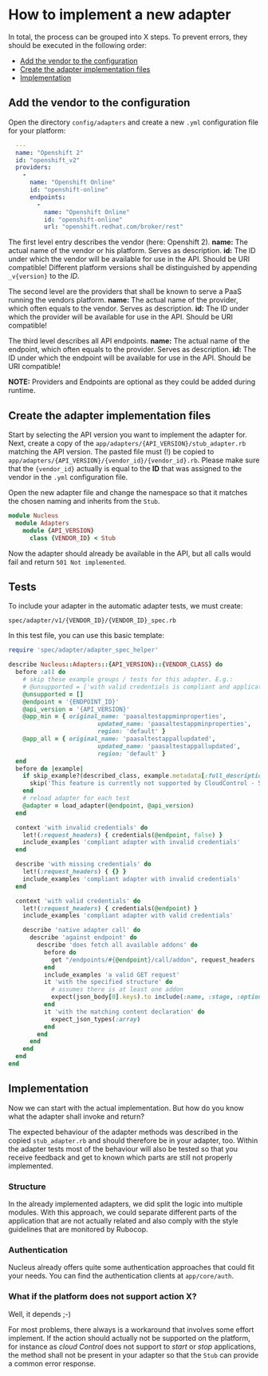 # How to implement a new adapter

In total, the process can be grouped into X steps.
To prevent errors, they should be executed in the following order:

* [Add the vendor to the configuration](#add-the-vendor-to-the-configuration)
* [Create the adapter implementation files](#create-the-adapter-implementation-files)
* [Implementation](#implementation)

## Add the vendor to the configuration

Open the directory `config/adapters` and create a new `.yml` configuration file for your platform:

```yaml
  ---
  name: "Openshift 2"
  id: "openshift_v2"
  providers:
    -
      name: "Openshift Online"
      id: "openshift-online"
      endpoints:
        -
          name: "Openshift Online"
          id: "openshift-online"
          url: "openshift.redhat.com/broker/rest"
```

The first level entry describes the vendor (here: Openshift 2).
**name:** The actual name of the vendor or his platform. Serves as description.
**id:** The ID under which the vendor will be available for use in the API. Should be URI compatible!
Different platform versions shall be distinguished by appending `_v{version}` to the *ID*.

The second level are the providers that shall be known to serve a PaaS running the vendors platform.
**name:** The actual name of the provider, which often equals to the vendor. Serves as description.
**id:** The ID under which the provider will be available for use in the API. Should be URI compatible!

The third level describes all API endpoints.
**name:** The actual name of the endpoint, which often equals to the provider. Serves as description.
**id:** The ID under which the endpoint will be available for use in the API. Should be URI compatible!

**NOTE:** Providers and Endpoints are optional as they could be added during runtime.

## Create the adapter implementation files

Start by selecting the API version you want to implement the adapter for.
Next, create a copy of the `app/adapters/{API_VERSION}/stub_adapter.rb` matching the API version.
The pasted file must (!) be copied to `app/adapters/{API_VERSION}/{vendor_id}/{vendor_id}.rb`.
Please make sure that the `{vendor_id}` actually is equal to the **ID** that was assigned to the vendor in the `.yml` configuration file.

Open the new adapter file and change the namespace so that it matches the chosen naming and inherits from the `Stub`.

```ruby
module Nucleus
  module Adapters
    module {API_VERSION}
      class {VENDOR_ID} < Stub
```

Now the adapter should already be available in the API, but all calls would fail and return `501 Not implemented`.

## Tests

To include your adapter in the automatic adapter tests, we must create:

```
spec/adapter/v1/{VENDOR_ID}/{VENDOR_ID}_spec.rb
```

In this test file, you can use this basic template:

```ruby
require 'spec/adapter/adapter_spec_helper'

describe Nucleus::Adapters::{API_VERSION}::{VENDOR_CLASS} do
  before :all do
    # skip these example groups / tests for this adapter. E.g.:
    # @unsupported = ['with valid credentials is compliant and application update']
    @unsupported = []
    @endpoint = '{ENDPOINT_ID}'
    @api_version = '{API_VERSION}'
    @app_min = { original_name: 'paasaltestappminproperties',
                         updated_name: 'paasaltestappminproperties',
                         region: 'default' }
    @app_all = { original_name: 'paasaltestappallupdated',
                         updated_name: 'paasaltestappallupdated',
                         region: 'default' }
  end
  before do |example|
    if skip_example?(described_class, example.metadata[:full_description], @unsupported)
      skip('This feature is currently not supported by CloudControl - 501')
    end
    # reload adapter for each test
    @adapter = load_adapter(@endpoint, @api_version)
  end

  context 'with invalid credentials' do
    let!(:request_headers) { credentials(@endpoint, false) }
    include_examples 'compliant adapter with invalid credentials'
  end

  describe 'with missing credentials' do
    let!(:request_headers) { {} }
    include_examples 'compliant adapter with invalid credentials'
  end

  context 'with valid credentials' do
    let!(:request_headers) { credentials(@endpoint) }
    include_examples 'compliant adapter with valid credentials'

    describe 'native adapter call' do
      describe 'against endpoint' do
        describe 'does fetch all available addons' do
          before do
            get "/endpoints/#{@endpoint}/call/addon", request_headers
          end
          include_examples 'a valid GET request'
          it 'with the specified structure' do
            # assumes there is at least one addon
            expect(json_body[0].keys).to include(:name, :stage, :options)
          end
          it 'with the matching content declaration' do
            expect_json_types(:array)
          end
        end
      end
    end
  end
end
```

## Implementation

Now we can start with the actual implementation. But how do you know what the adapter shall invoke and return?

The expected behaviour of the adapter methods was described in the copied `stub_adapter.rb` and should therefore be in your adapter, too.
Within the adapter tests most of the behaviour will also be tested so that you receive feedback and get to known which parts are still not properly implemented.

### Structure

In the already implemented adapters, we did split the logic into multiple modules.
With this approach, we could separate different parts of the application that are not actually related and also comply with the style guidelines that are monitored by Rubocop.

### Authentication

Nucleus already offers quite some authentication approaches that could fit your needs.
You can find the authentication clients at `app/core/auth`.

### What if the platform does not support action X?

Well, it depends ;-)

For most problems, there always is a workaround that involves some effort implement.
If the action should actually not be supported on the platform, for instance as *cloud Control* does not support to *start* or *stop* applications,
the method shall not be present in your adapter so that the `Stub` can provide a common error response.
